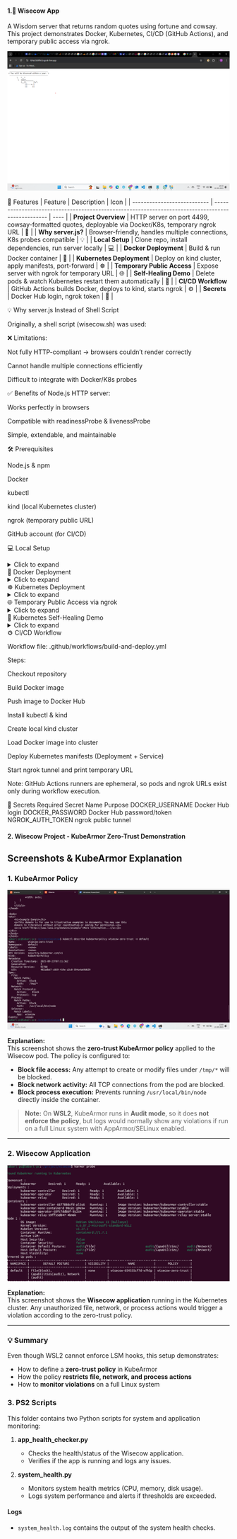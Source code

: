 #### 1.🐄 Wisecow App

A Wisdom server that returns random quotes using fortune and cowsay. This project demonstrates Docker, Kubernetes, CI/CD (GitHub Actions), and temporary public access via ngrok.

![Wisecow Screenshot](screenshots/wisecow_screenshot.png)


🌟 Features
| Feature                     | Description                                                                                       | Icon |
| --------------------------- | ------------------------------------------------------------------------------------------------- | ---- |
| **Project Overview**        | HTTP server on port 4499, cowsay-formatted quotes, deployable via Docker/K8s, temporary ngrok URL | 📑   |
| **Why server.js?**          | Browser-friendly, handles multiple connections, K8s probes compatible                             | 💡   |
| **Local Setup**             | Clone repo, install dependencies, run server locally                                              | 💻   |
| **Docker Deployment**       | Build & run Docker container                                                                      | 🐳   |
| **Kubernetes Deployment**   | Deploy on kind cluster, apply manifests, port-forward                                             | ☸️   |
| **Temporary Public Access** | Expose server with ngrok for temporary URL                                                        | 🌐   |
| **Self-Healing Demo**       | Delete pods & watch Kubernetes restart them automatically                                         | 🔄   |
| **CI/CD Workflow**          | GitHub Actions builds Docker, deploys to kind, starts ngrok                                       | ⚙️   |
| **Secrets**                 | Docker Hub login, ngrok token                                                                     | 🔑   |

💡 Why server.js Instead of Shell Script

Originally, a shell script (wisecow.sh) was used:

❌ Limitations:

Not fully HTTP-compliant → browsers couldn’t render correctly

Cannot handle multiple connections efficiently

Difficult to integrate with Docker/K8s probes

✅ Benefits of Node.js HTTP server:

Works perfectly in browsers

Compatible with readinessProbe & livenessProbe

Simple, extendable, and maintainable

🛠 Prerequisites

Node.js & npm

Docker

kubectl

kind (local Kubernetes cluster)

ngrok (temporary public URL)

GitHub account (for CI/CD)

💻 Local Setup
<details> <summary>Click to expand</summary>
# Clone repository
git clone https://github.com/<username>/wisecow.git
cd wisecow

# Install dependencies
sudo apt update
sudo apt install nodejs npm fortune cowsay -y

# Run the server
node server.js

# Open browser
http://localhost:4499

</details>
🐳 Docker Deployment
<details> <summary>Click to expand</summary>
# Build Docker image
docker build -t wisecow-app .

# Run Docker container
docker run -p 4499:4499 wisecow-app

# Open browser
http://localhost:4499

</details>
☸️ Kubernetes Deployment
<details> <summary>Click to expand</summary>
# Create kind cluster
kind create cluster --name wisecow-cluster

# Load Docker image into cluster
kind load docker-image wisecow-app:latest --name wisecow-cluster

# Deploy manifests
kubectl apply -f wisecow-deployment.yaml
kubectl apply -f wisecow-service.yaml

# Forward port to local machine
kubectl port-forward service/wisecow-service 4499:4499

# Open browser
http://localhost:4499

</details>
🌐 Temporary Public Access via ngrok
<details> <summary>Click to expand</summary>
# Install ngrok
sudo apt install ngrok -y

# Add auth token
ngrok config add-authtoken <YOUR_NGROK_AUTH_TOKEN>

# Start tunnel
ngrok http 4499


ngrok will provide a temporary public URL, e.g.:
https://abcd1234.ngrok-free.app
Anyone can access your server temporarily.

</details>
🔄 Kubernetes Self-Healing Demo
<details> <summary>Click to expand</summary>
# List pods
kubectl get pods -l app=wisecow

# Delete a pod manually
kubectl delete pod <pod-name>

# Observe automatic recreation
kubectl get pods -l app=wisecow -w


Kubernetes ensures pods are restarted automatically (restartPolicy: Always).

</details>
⚙️ CI/CD Workflow

Workflow file: .github/workflows/build-and-deploy.yml

Steps:

Checkout repository

Build Docker image

Push image to Docker Hub

Install kubectl & kind

Create local kind cluster

Load Docker image into cluster

Deploy Kubernetes manifests (Deployment + Service)

Start ngrok tunnel and print temporary URL

Note: GitHub Actions runners are ephemeral, so pods and ngrok URLs exist only during workflow execution.

🔑 Secrets Required
Secret Name	Purpose
DOCKER_USERNAME	Docker Hub login
DOCKER_PASSWORD	Docker Hub password/token
NGROK_AUTH_TOKEN	ngrok public tunnel

#### 2. Wisecow Project - KubeArmor Zero-Trust Demonstration

## Screenshots & KubeArmor Explanation

### 1. KubeArmor Policy
![Wisecow App](screenshots/kubearmor-describe.png)

**Explanation:**  
This screenshot shows the **zero-trust KubeArmor policy** applied to the Wisecow pod. The policy is configured to:

- **Block file access:** Any attempt to create or modify files under `/tmp/*` will be blocked.
- **Block network activity:** All TCP connections from the pod are blocked.
- **Block process execution:** Prevents running `/usr/local/bin/node` directly inside the container.

> **Note:** On **WSL2**, KubeArmor runs in **Audit mode**, so it does **not enforce the policy**, but logs would normally show any violations if run on a full Linux system with AppArmor/SELinux enabled.

---

### 2. Wisecow Application
![KubeArmor Policy](screenshots/kubearmor-policy.png)

**Explanation:**  
This screenshot shows the **Wisecow application** running in the Kubernetes cluster. Any unauthorized file, network, or process actions would trigger a violation according to the zero-trust policy.

---

### 💡 Summary
Even though WSL2 cannot enforce LSM hooks, this setup demonstrates:

- How to define a **zero-trust policy** in KubeArmor  
- How the policy **restricts file, network, and process actions**  
- How to **monitor violations** on a full Linux system


### 3. PS2 Scripts

This folder contains two Python scripts for system and application monitoring:

1. **app_health_checker.py**  
   - Checks the health/status of the Wisecow application.  
   - Verifies if the app is running and logs any issues.  

2. **system_health.py**  
   - Monitors system health metrics (CPU, memory, disk usage).  
   - Logs system performance and alerts if thresholds are exceeded.

#### Logs
- `system_health.log` contains the output of the system health checks.
